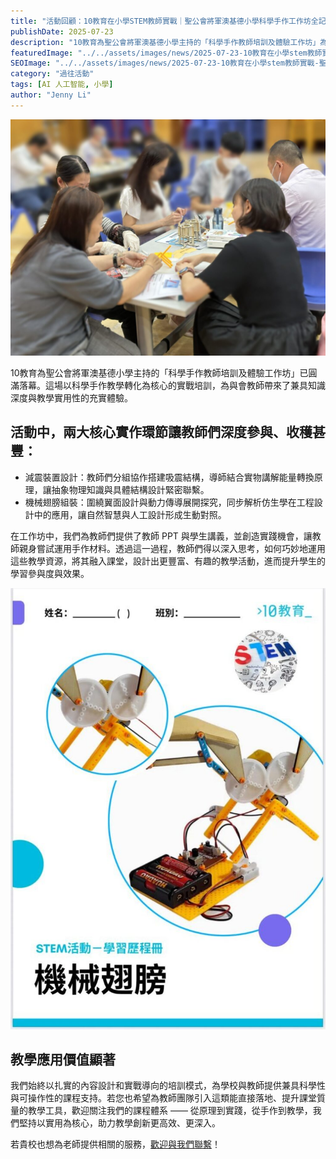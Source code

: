 ```yaml
---
title: "活動回顧：10教育在小學STEM教師實戰｜聖公會將軍澳基德小學科學手作工作坊全記錄"
publishDate: 2025-07-23
description: "10教育為聖公會將軍澳基德小學主持的「科學手作教師培訓及體驗工作坊」為與會教師帶來了兼具知識深度與教學實用性的充實體驗。"
featuredImage: "../../assets/images/news/2025-07-23-10教育在小學stem教師實戰-聖公會將軍澳基德小學科學手作工作坊全記錄/featuredimage.jpg"
SEOImage: "../../assets/images/news/2025-07-23-10教育在小學stem教師實戰-聖公會將軍澳基德小學科學手作工作坊全記錄/featuredimage.jpg"
category: "過往活動"
tags: [AI 人工智能, 小學]
author: "Jenny Li"
---
```


![活動現場照片](../../assets/images/news/2025-07-23-10教育在小學stem教師實戰-聖公會將軍澳基德小學科學手作工作坊全記錄/indeximage.jpg)

10教育為聖公會將軍澳基德小學主持的「科學手作教師培訓及體驗工作坊」已圓滿落幕。這場以科學手作教學轉化為核心的實戰培訓，為與會教師帶來了兼具知識深度與教學實用性的充實體驗。

## 活動中，兩大核心實作環節讓教師們深度參與、收穫甚豐：

* 減震裝置設計：教師們分組協作搭建吸震結構，導師結合實物講解能量轉換原理，讓抽象物理知識與具體結構設計緊密聯繫。
* 機械翅膀組裝：圍繞翼面設計與動力傳導展開探究，同步解析仿生學在工程設計中的應用，讓自然智慧與人工設計形成生動對照。

在工作坊中，我們為教師們提供了教師 PPT 與學生講義，並創造實踐機會，讓教師親身嘗試運用手作材料。透過這一過程，教師們得以深入思考，如何巧妙地運用這些教學資源，將其融入課堂，設計出更豐富、有趣的教學活動，進而提升學生的學習參與度與效果。

![學習歷程冊封面](../../assets/images/news/2025-07-23-10教育在小學stem教師實戰-聖公會將軍澳基德小學科學手作工作坊全記錄/learning-journey-cover.jpg)

## 教學應用價值顯著

我們始終以扎實的內容設計和實戰導向的培訓模式，為學校與教師提供兼具科學性與可操作性的課程支持。若您也希望為教師團隊引入這類能直接落地、提升課堂質量的教學工具，歡迎關注我們的課程體系 —— 從原理到實踐，從手作到教學，我們堅持以實用為核心，助力教學創新更高效、更深入。

若貴校也想為老師提供相關的服務，[歡迎與我們聯繫](https://10botics.com/contact-us/)！